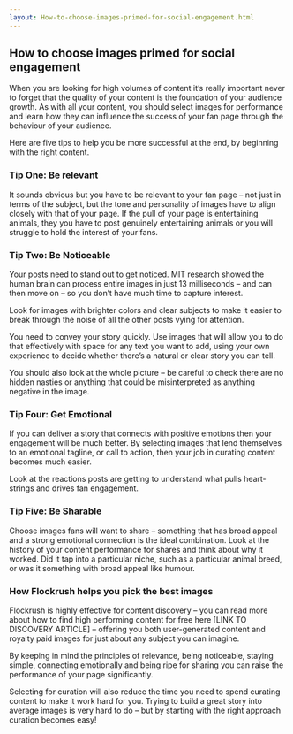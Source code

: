 ```yaml
---
layout: How-to-choose-images-primed-for-social-engagement.html
---
```


<div class="ui left vertical stripe segment">
  <div class="ui left text container">
  <h2>How to choose images primed for social engagement
  </h2>
  <p></p>
  <p>When you are looking for high volumes of content it’s really important never to forget that the quality of your content is the foundation of your audience growth. As with all your content, you should select images for performance and learn how they
      can influence the success of your fan page through the behaviour of your audience. </p>
  <p>Here are five tips to help you be more successful at the end, by beginning with the right content. </p>
  <h3 class="ui header">
    Tip One: Be relevant
  </h3>
  <p></p>
  <p>It sounds obvious but you have to be relevant to your fan page – not just in terms of the subject, but the tone and personality of images have to align closely with that of your page. If the pull of your page is entertaining animals, they you have
      to post genuinely entertaining animals or you will struggle to hold the interest of your fans. </p>
  <h3 class="ui header">
    Tip Two: Be Noticeable
  </h3>
  <p>Your posts need to stand out to get noticed. MIT research showed the human brain can process entire images in just 13 milliseconds – and can then move on – so you don’t have much time to capture interest. </p>
  <p>Look for images with brighter colors and clear subjects to make it easier to break through the noise of all the other posts vying for attention. </p>
  <p>You need to convey your story quickly. Use images that will allow you to do that effectively with space for any text you want to add, using your own experience to decide whether there’s a natural or clear story you can tell. </p>
  <p>You should also look at the whole picture – be careful to check there are no hidden nasties or anything that could be misinterpreted as anything negative in the image. </p>
  <h3 class="ui header">
    Tip Four: Get Emotional
  </h3>
  <p>If you can deliver a story that connects with positive emotions then your engagement will be much better. By selecting images that lend themselves to an emotional tagline, or call to action, then your job in curating content becomes much easier. </p>
  <p>Look at the reactions posts are getting to understand what pulls heart-strings and drives fan engagement. </p>
  <h3 class="ui header">
    Tip Five: Be Sharable
  </h3>
  <p>Choose images fans will want to share – something that has broad appeal and a strong emotional connection is the ideal combination. Look at the history of your content performance for shares and think about why it worked. Did it tap into a particular
      niche, such as a particular animal breed, or was it something with broad appeal like humour. </p>
  <h3 class="ui header">
    How Flockrush helps you pick the best images
  </h3>
  <p>Flockrush is highly effective for content discovery – you can read more about how to find high performing content for free here [LINK TO DISCOVERY ARTICLE] – offering you both user-generated content and royalty paid images for just about any
      subject you can imagine. </p>
  <p>By keeping in mind the principles of relevance, being noticeable, staying simple, connecting emotionally and being ripe for sharing you can raise the performance of your page significantly. </p>
  <p>Selecting for curation will also reduce the time you need to spend curating content to make it work hard for you. Trying to build a great story into average images is very hard to do – but by starting with the right approach curation becomes easy!
  </p>
</div>
</div>
